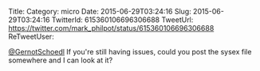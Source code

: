 Title: 
Category: micro
Date: 2015-06-29T03:24:16
Slug: 2015-06-29T03:24:16
TwitterId: 615360106696306688
TweetUrl: https://twitter.com/mark_philpot/status/615360106696306688
ReTweetUser: 

[@GernotSchoedl](https://twitter.com/GernotSchoedl) If you're still having issues, could you post the sysex file somewhere and I can look at it?